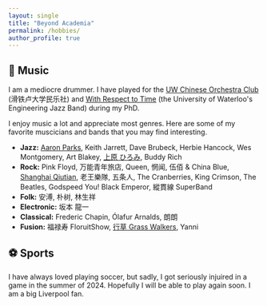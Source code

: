 ```yaml
---
layout: single
title: "Beyond Academia"
permalink: /hobbies/
author_profile: true
---
```


## 🎼 Music ##
I am a mediocre drummer. I have played for the [UW Chinese Orchestra Club](https://www.instagram.com/uw_cioc/?hl=en) (滑铁卢大学民乐社) and [With Respect to Time](https://www.engjazzband.ca/) (the University of Waterloo's Engineering Jazz Band) during my PhD. 

I enjoy music a lot and appreciate most genres. Here are some of my favorite muscicians and bands that you may find interesting.

- **Jazz:** [Aaron Parks](https://www.aaronparks.com/), Keith Jarrett, Dave Brubeck, Herbie Hancock, Wes Montgomery, Art Blakey, [上原 ひろみ](https://www.hiromiuehara.com/s/y01en/), Buddy Rich
- **Rock:** Pink Floyd, 万能青年旅店, Queen, 惘闻, 伍佰 & China Blue, [Shanghai Qiutian](https://shqt.live/), 老王樂隊, 五条人, The Cranberries, King Crimson, The Beatles, Godspeed You! Black Emperor, 縱貫線 SuperBand
- **Folk:** 安溥, 朴树, 林生祥
- **Electronic:** 坂本 龍一
- **Classical:** Frederic Chapin, Ólafur Arnalds, 朗朗
- **Fusion:** 福禄寿 FloruitShow, [行草 Grass Walkers](https://www.instagram.com/grasswalkers5/), Yanni

## ⚽ Sports ##

I have always loved playing soccer, but sadly, I got seriously injuired in a game in the summer of 2024. Hopefully I will be able to play again soon. I am a big Liverpool fan. 
